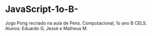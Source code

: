 # JavaScript-1o-B-
Jogo Pong recriado na aula de Pens. Computacional, 1o ano B CELS. Alunos: Eduardo G, Jessé e Matheus M.
